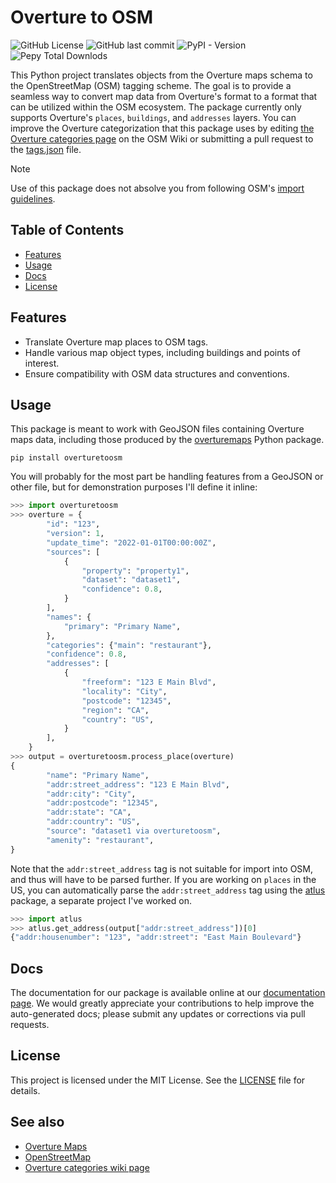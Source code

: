 # Overture to OSM

![GitHub License](https://img.shields.io/github/license/whubsch/overturetoosm)
![GitHub last commit](https://img.shields.io/github/last-commit/whubsch/overturetoosm)
![PyPI - Version](https://img.shields.io/pypi/v/overturetoosm)
![Pepy Total Downlods](https://img.shields.io/pepy/dt/overturetoosm)

This Python project translates objects from the Overture maps schema to the OpenStreetMap (OSM) tagging scheme. The goal is to provide a seamless way to convert map data from Overture's format to a format that can be utilized within the OSM ecosystem. The package currently only supports Overture's `places`, `buildings`, and `addresses` layers. You can improve the Overture categorization that this package uses by editing [the Overture categories page](https://wiki.openstreetmap.org/wiki/Overture_categories) on the OSM Wiki or submitting a pull request to the [tags.json](https://github.com/whubsch/overturetoosm/blob/main/scripts/tags.json) file.

> [!NOTE]
> Use of this package does not absolve you from following OSM's [import guidelines](https://wiki.openstreetmap.org/wiki/Import/Guidelines).

## Table of Contents

- [Features](#features)
- [Usage](#usage)
- [Docs](#docs)
- [License](#license)

## Features

- Translate Overture map places to OSM tags.
- Handle various map object types, including buildings and points of interest.
- Ensure compatibility with OSM data structures and conventions.

## Usage

This package is meant to work with GeoJSON files containing Overture maps data, including those produced by the [overturemaps](https://pypi.org/project/overturemaps/) Python package.

```console
pip install overturetoosm
```

You will probably for the most part be handling features from a GeoJSON or other file, but for demonstration purposes I'll define it inline:

```python
>>> import overturetoosm
>>> overture = {
        "id": "123",
        "version": 1,
        "update_time": "2022-01-01T00:00:00Z",
        "sources": [
            {
                "property": "property1",
                "dataset": "dataset1",
                "confidence": 0.8,
            }
        ],
        "names": {
            "primary": "Primary Name",
        },
        "categories": {"main": "restaurant"},
        "confidence": 0.8,
        "addresses": [
            {
                "freeform": "123 E Main Blvd",
                "locality": "City",
                "postcode": "12345",
                "region": "CA",
                "country": "US",
            }
        ],
    }
>>> output = overturetoosm.process_place(overture)
{
        "name": "Primary Name",
        "addr:street_address": "123 E Main Blvd",
        "addr:city": "City",
        "addr:postcode": "12345",
        "addr:state": "CA",
        "addr:country": "US",
        "source": "dataset1 via overturetoosm",
        "amenity": "restaurant",
}
```

Note that the `addr:street_address` tag is not suitable for import into OSM, and thus will have to be parsed further. If you are working on `places` in the US, you can automatically parse the `addr:street_address` tag using the [atlus](https://pypi.org/project/atlus/) package, a separate project I've worked on.

```python
>>> import atlus
>>> atlus.get_address(output["addr:street_address"])[0]
{"addr:housenumber": "123", "addr:street": "East Main Boulevard"}
```

## Docs

The documentation for our package is available online at our [documentation page](https://whubsch.github.io/overturetoosm/index.html). We would greatly appreciate your contributions to help improve the auto-generated docs; please submit any updates or corrections via pull requests.

## License

This project is licensed under the MIT License. See the [LICENSE](https://github.com/whubsch/overturetoosm/blob/main/LICENSE.txt) file for details.

## See also

- [Overture Maps](https://docs.overturemaps.org/schema/)
- [OpenStreetMap](https://www.openstreetmap.org/)
- [Overture categories wiki page](https://wiki.openstreetmap.org/wiki/Overture_categories)
